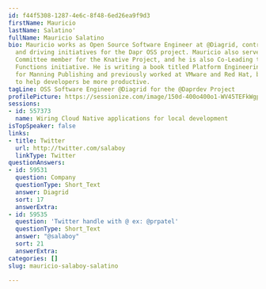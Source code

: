 ```yaml
---
id: f44f5308-1287-4e6c-8f48-6ed26ea9f9d3
firstName: Mauricio
lastName: Salatino'
fullName: Mauricio Salatino
bio: Mauricio works as Open Source Software Engineer at @Diagrid, contributing to
  and driving initiatives for the Dapr OSS project. Mauricio also serves as a Steering
  Committee member for the Knative Project, and he is also Co-Leading the Knative
  Functions initiative. He is writing a book titled Platform Engineering on Kubernetes
  for Manning Publishing and previously worked at VMware and Red Hat, building tools
  to help developers be more productive.
tagLine: OSS Software Engineer @Diagrid for the @Daprdev Project
profilePicture: https://sessionize.com/image/150d-400o400o1-WV45TEFkWgpFDurtEPX2nz.jpg
sessions:
- id: 557373
  name: Wiring Cloud Native applications for local development
isTopSpeaker: false
links:
- title: Twitter
  url: http://twitter.com/salaboy
  linkType: Twitter
questionAnswers:
- id: 59531
  question: Company
  questionType: Short_Text
  answer: Diagrid
  sort: 17
  answerExtra: 
- id: 59535
  question: 'Twitter handle with @ ex: @prpatel'
  questionType: Short_Text
  answer: "@salaboy"
  sort: 21
  answerExtra: 
categories: []
slug: mauricio-salaboy-salatino

---
```


